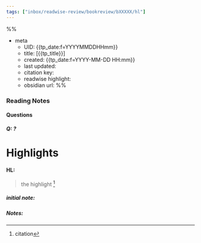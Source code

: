 ```yaml
---
tags: ["inbox/readwise-review/bookreview/bXXXXX/hl"]
---
```

%%
- meta
	- UID: {{tp_date:f=YYYYMMDDHHmm}}
	- title: [{{tp_title}}]
	- created: {{tp_date:f=YYYY-MM-DD HH:mm}}
	- last updated: 
	- citation key:  
	- readwise highlight:
	- obsidian url: 
%%


### Reading Notes 

#### Questions 

##### Q:  ?


# Highlights 

#### HL: 

> the highlight [^1]

##### initial note:

##### Notes:

[^1]: citation